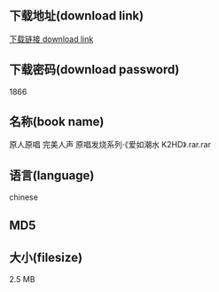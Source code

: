 ## 下载地址(download link)
[下载链接 download link](https://voluble-croquembouche-d321dc.netlify.app/?s=%E5%8E%9F%E4%BA%BA%E5%8E%9F%E5%94%B1+%E5%AE%8C%E7%BE%8E%E4%BA%BA%E5%A3%B0+%E5%8E%9F%E5%94%B1%E5%8F%91%E7%83%A7%E7%B3%BB%E5%88%97%C2%B7%E3%80%8A%E7%88%B1%E5%A6%82%E6%BD%AE%E6%B0%B4+K2HD%E3%80%8B.rar)

## 下载密码(download password)
1866

## 名称(book name)
原人原唱 完美人声 原唱发烧系列·《爱如潮水 K2HD》.rar.rar

## 语言(language)
chinese

## MD5


## 大小(filesize)
2.5 MB
